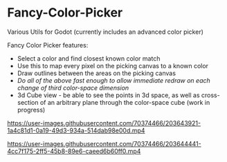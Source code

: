 # Fancy-Color-Picker
Various Utils for Godot (currently includes an advanced color picker)

Fancy Color Picker features:
- Select a color and find closest known color match
- Use this to map every pixel on the picking canvas to a known color
- Draw outlines between the areas on the picking canvas
- *Do all of the above fast enough to allow immediate redraw on each change of third color-space dimension*
- 3d Cube view - be able to see the points in 3d space, as well as cross-section of an arbitrary plane through the color-space cube (work in progress)


https://user-images.githubusercontent.com/70374466/203643921-1a4c81d1-0a19-49d3-934a-514dab98e00d.mp4


https://user-images.githubusercontent.com/70374466/203644441-4cc7f175-2ff5-45b8-89e6-caeed6b60ff0.mp4

